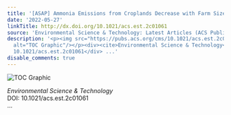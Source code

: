 ```yaml
---
title: '[ASAP] Ammonia Emissions from Croplands Decrease with Farm Size in China'
date: '2022-05-27'
linkTitle: http://dx.doi.org/10.1021/acs.est.2c01061
source: 'Environmental Science & Technology: Latest Articles (ACS Publications)'
description: '<p><img src="https://pubs.acs.org/cms/10.1021/acs.est.2c01061/asset/images/medium/es2c01061_0006.gif"
  alt="TOC Graphic"/></p><div><cite>Environmental Science & Technology</cite></div><div>DOI:
  10.1021/acs.est.2c01061</div> ...'
disable_comments: true
---
```

<p><img src="https://pubs.acs.org/cms/10.1021/acs.est.2c01061/asset/images/medium/es2c01061_0006.gif" alt="TOC Graphic"/></p><div><cite>Environmental Science & Technology</cite></div><div>DOI: 10.1021/acs.est.2c01061</div> ...